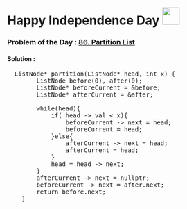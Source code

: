 # Happy Independence Day <img src="https://em-content.zobj.net/thumbs/72/google/350/flag-india_1f1ee-1f1f3.png" width=40>
### Problem of the Day : [86. Partition List](https://leetcode.com/problems/partition-list/)

#### Solution : 
<pre>
  ListNode* partition(ListNode* head, int x) {
        ListNode before(0), after(0);
        ListNode* beforeCurrent = &before;
        ListNode* afterCurrent = &after;

        while(head){
            if( head -> val < x){
                beforeCurrent -> next = head;
                beforeCurrent = head;
            }else{
                afterCurrent -> next = head;
                afterCurrent = head;
            }
            head = head -> next;
        }
        afterCurrent -> next = nullptr;
        beforeCurrent -> next = after.next;
        return before.next;
    }
</pre>
